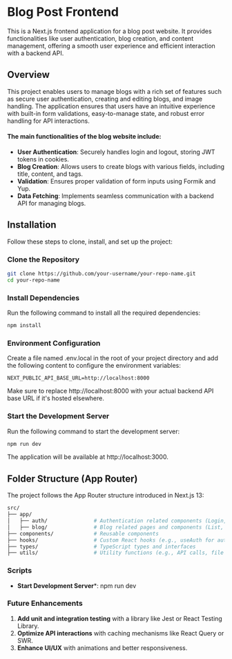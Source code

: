 # Blog Post Frontend
This is a Next.js frontend application for a blog post website. It provides functionalities like user authentication, blog creation, and content management, offering a smooth user experience and efficient interaction with a backend API.

## Overview
This project enables users to manage blogs with a rich set of features such as secure user authentication, creating and editing blogs, and image handling. The application ensures that users have an intuitive experience with built-in form validations, easy-to-manage state, and robust error handling for API interactions.

#### The main functionalities of the blog website include:

- **User Authentication**: Securely handles login and logout, storing JWT tokens in cookies.
- **Blog Creation**: Allows users to create blogs with various fields, including title, content, and tags.
- **Validation**: Ensures proper validation of form inputs using Formik and Yup.
- **Data Fetching**: Implements seamless communication with a backend API for managing blogs.



## Installation

Follow these steps to clone, install, and set up the project:

### Clone the Repository

```bash
git clone https://github.com/your-username/your-repo-name.git
cd your-repo-name 
```

### Install Dependencies

Run the following command to install all the required dependencies:

```bash
npm install
```

### Environment Configuration

Create a file named .env.local in the root of your project directory and add the following content to configure the environment variables:

```plaintext
NEXT_PUBLIC_API_BASE_URL=http://localhost:8000
```
Make sure to replace http://localhost:8000 with your actual backend API base URL if it's hosted elsewhere.

### Start the Development Server

Run the following command to start the development server:

```bash
npm run dev
```
The application will be available at http://localhost:3000.

## Folder Structure (App Router)
The project follows the App Router structure introduced in Next.js 13:


```bash
src/
├── app/
│   ├── auth/               # Authentication related components (Login, Register)
│   ├── blog/               # Blog related pages and components (List, Create, [id])
├── components/             # Reusable components 
├── hooks/                  # Custom React hooks (e.g., useAuth for authentication)
├── types/                  # TypeScript types and interfaces
├── utils/                  # Utility functions (e.g., API calls, file upload service)
```

### Scripts
- **Start Development Server***: npm run dev

### Future Enhancements

1. **Add unit and integration testing** with a library like Jest or React Testing Library.
2. **Optimize API interactions** with caching mechanisms like React Query or SWR.
3. **Enhance UI/UX** with animations and better responsiveness.

